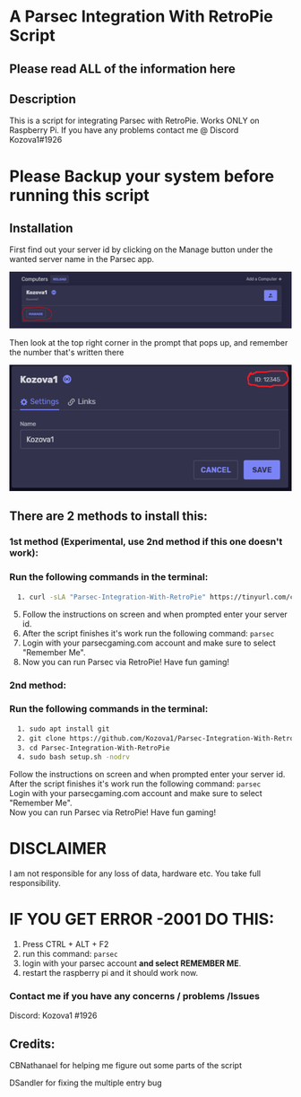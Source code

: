 # A Parsec Integration With RetroPie Script
## Please read ALL of the information here


## Description
This is a script for integrating Parsec with RetroPie.
Works ONLY on Raspberry Pi. 
If you have any problems contact me @ Discord Kozova1#1926

# Please Backup your system before running this script

## Installation

First find out your server id by clicking on the Manage button under the wanted server name in the Parsec app.


![image 1](https://raw.githubusercontent.com/Kozova1/Parsec-Integration-With-RetroPie/master/server_id1.PNG)


Then look at the top right corner in the prompt that pops up, and remember the number that's written there


![image 2](https://raw.githubusercontent.com/Kozova1/Parsec-Integration-With-RetroPie/master/server_id2.PNG)

## There are 2 methods to install this:
### 1st method (Experimental, use 2nd method if this one doesn't work):
### Run the following commands in the terminal:
```bash
  1. curl -sLA "Parsec-Integration-With-RetroPie" https://tinyurl.com/curlsetupforretropie | bash
```
  5. Follow the instructions on screen and when prompted enter your server id.
  6. After the script finishes it's work run the following command: `parsec`
  7. Login with your parsecgaming.com account and make sure to select "Remember Me".
  8. Now you can run Parsec via RetroPie! Have fun gaming!
  
### 2nd method:
### Run the following commands in the terminal:
```bash
  1. sudo apt install git
  2. git clone https://github.com/Kozova1/Parsec-Integration-With-RetroPie.git
  3. cd Parsec-Integration-With-RetroPie
  4. sudo bash setup.sh -nodrv
```
Follow the instructions on screen and when prompted enter your server id.  
After the script finishes it's work run the following command: `parsec`  
Login with your parsecgaming.com account and make sure to select "Remember Me".  
Now you can run Parsec via RetroPie! Have fun gaming!  
  
# DISCLAIMER
  I am not responsible for any loss of data, hardware etc.
  You take full responsibility.
  
# IF YOU GET ERROR -2001 DO THIS:
1. Press CTRL + ALT + F2
2. run this command: `parsec`
3. login with your parsec account **and select REMEMBER ME**.
4. restart the raspberry pi and it should work now.

###  Contact me if you have any concerns / problems /Issues
 
  Discord: Kozova1 #1926

## Credits:
CBNathanael for helping me figure out some parts of the script

DSandler for fixing the multiple entry bug

